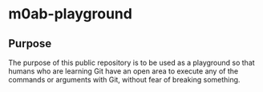 # m0ab-playground

## Purpose

The purpose of this public repository is to be used as a playground so that humans who are learning Git have an open area to execute any of the commands or arguments with Git, without fear of breaking something.